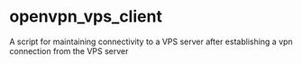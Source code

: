 # openvpn_vps_client
A script for maintaining connectivity to a VPS server after establishing a vpn connection from the VPS server
